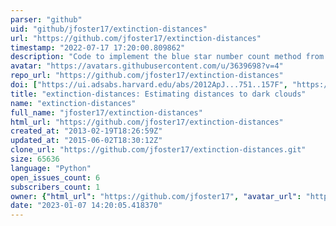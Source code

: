 ```yaml
---
parser: "github"
uid: "github/jfoster17/extinction-distances"
url: "https://github.com/jfoster17/extinction-distances"
timestamp: "2022-07-17 17:20:00.809862"
description: "Code to implement the blue star number count method from Foster et al. (2012) http://adsabs.harvard.edu/abs/2012ApJ...751..157F"
avatar: "https://avatars.githubusercontent.com/u/3639698?v=4"
repo_url: "https://github.com/jfoster17/extinction-distances"
doi: ["https://ui.adsabs.harvard.edu/abs/2012ApJ...751..157F", "https://ui.adsabs.harvard.edu/abs/2017ascl.soft08025F/abstract"]
title: "extinction-distances: Estimating distances to dark clouds"
name: "extinction-distances"
full_name: "jfoster17/extinction-distances"
html_url: "https://github.com/jfoster17/extinction-distances"
created_at: "2013-02-19T18:26:59Z"
updated_at: "2015-06-02T18:30:12Z"
clone_url: "https://github.com/jfoster17/extinction-distances.git"
size: 65636
language: "Python"
open_issues_count: 6
subscribers_count: 1
owner: {"html_url": "https://github.com/jfoster17", "avatar_url": "https://avatars.githubusercontent.com/u/3639698?v=4", "login": "jfoster17", "type": "User"}
date: "2023-01-07 14:20:05.418370"
---
```


